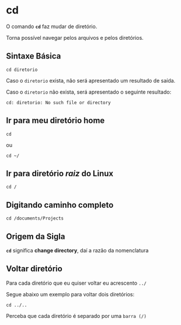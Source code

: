 # cd

O comando __`cd`__ faz mudar de diretório.

Torna possível navegar pelos arquivos e pelos diretórios.

## Sintaxe Básica

```
cd diretorio
```

Caso o `diretorio` exista, não será apresentado um resultado de saída.

Caso o `diretorio` não exista, será apresentado o seguinte resultado:

```
cd: diretorio: No such file or directory
```

## Ir para meu diretório home

```
cd 
```

ou

```
cd ~/
```

## Ir para diretório _raiz_ do Linux

```
cd /
```

## Digitando caminho completo

```
cd /documents/Projects
```

## Origem da Sigla

__`cd`__ significa __change directory__, daí a razão da nomenclatura

## Voltar diretório

Para cada diretório que eu quiser voltar eu acrescento `../`

Segue abaixo um exemplo para voltar dois diretórios:

```
cd ../.. 
```

Perceba que cada diretório é separado por uma `barra (/)`
